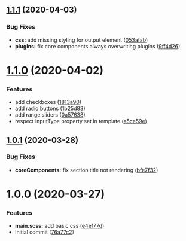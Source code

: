 ## [1.1.1](https://github.com/TimoBechtel/settings-ui/compare/v1.1.0...v1.1.1) (2020-04-03)


### Bug Fixes

* **css:** add missing styling for output element ([053afab](https://github.com/TimoBechtel/settings-ui/commit/053afab7ebee3be347850994b80bb00353929cf0))
* **plugins:** fix core components always overwriting plugins ([9ff4d26](https://github.com/TimoBechtel/settings-ui/commit/9ff4d26942310329ac4ee7fef6dca383aa157000))

# [1.1.0](https://github.com/TimoBechtel/settings-ui/compare/v1.0.1...v1.1.0) (2020-04-02)


### Features

* add checkboxes ([1813a90](https://github.com/TimoBechtel/settings-ui/commit/1813a90cc89bfb869e57104c94e05ba01b3f1454))
* add radio buttons ([1b25d83](https://github.com/TimoBechtel/settings-ui/commit/1b25d83f5ddbeddcbea771037684d30201c9c7a2))
* add range sliders ([0a57638](https://github.com/TimoBechtel/settings-ui/commit/0a57638177810594a91e1cd00d4105adad6eee16))
* respect inputType property set in template ([a5ce59e](https://github.com/TimoBechtel/settings-ui/commit/a5ce59eb5cb94194611bd2fe59f8ec7d6dbbc17c))

## [1.0.1](https://github.com/TimoBechtel/settings-ui/compare/v1.0.0...v1.0.1) (2020-03-28)


### Bug Fixes

* **coreComponents:** fix section title not rendering ([bfe7f32](https://github.com/TimoBechtel/settings-ui/commit/bfe7f32b6affcc55df520f5db48214143ce196dc))

# 1.0.0 (2020-03-27)


### Features

* **main.scss:** add basic css ([e4ef77d](https://github.com/TimoBechtel/settings-ui/commit/e4ef77d4d3cb33f487b2b2c5089262fbb60049c5))
* initial commit ([76a77c2](https://github.com/TimoBechtel/settings-ui/commit/76a77c253b3becec6a8a742e913263d79dcd8a7e))
